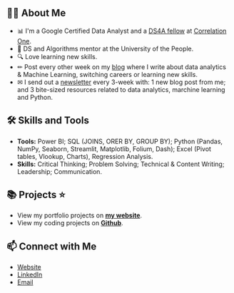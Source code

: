 ## 🙋‍♀️ About Me
- 📊 I'm a Google Certified Data Analyst and a [DS4A fellow](https://www.credential.net/67d98bab-1d5c-482f-91bd-3b54c6690092) at [Correlation One](https://www.correlation-one.com/). 
- 📐 DS and Algorithms mentor at the University of the People.
- 🔍 Love learning new skills.
- ✏ Post every other week on my [blog](https://ombotimbe.com/) where I write about data analytics & Machine Learning, switching careers or learning new skills. 
- ✉ I send out a [newsletter](https://zeidombo.substact.com/) every 3-week with: 1 new blog post from me; and 3 bite-sized resources related to data analytics, marchine learning and Python.

## 🛠 Skills and Tools
- **Tools:** Power BI; SQL (JOINS, ORER BY, GROUP BY); Python (Pandas, NumPy, Seaborn, Streamlit, Matplotlib, Folium, Dash); Excel (Pivot tables, Vlookup, Charts), Regression Analysis.
- **Skills:** Critical Thinking; Problem Solving; Technical & Content Writing; Leadership; Communication.

## 📚 Projects ⭐
- View my portfolio projects on [**my website**](https://ombotimbe.com/projects). 
- View my coding projects on [**Github**](https://github.com/zeidombo?tab=repositories).


## 📫 Connect with Me
- [Website](https://ombotimbe.com/)
- [LinkedIn](https://www.linkedin.com/in/zeidombo/)
- [Email](mailto:zeidombo@hotmail.com)
